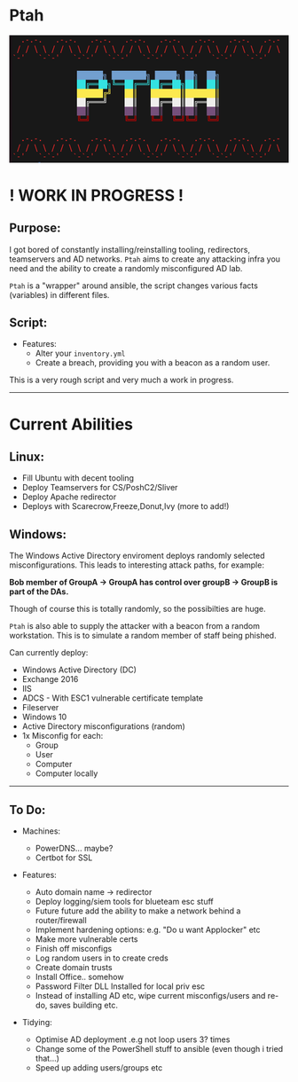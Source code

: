 # Ptah
<p align="center" title="Hi">  <img src="images/logo.png" /> </p>

# ! WORK IN PROGRESS !
## Purpose:
I got bored of constantly installing/reinstalling tooling, redirectors, teamservers and AD networks. `Ptah` aims to create any attacking infra you need and the ability to create a randomly misconfigured AD lab.

`Ptah` is a "wrapper" around ansible, the script changes various facts (variables) in different files.

## Script:
- Features:
    - Alter your `inventory.yml`
    - Create a breach, providing you with a beacon as a random user.

This is a very rough script and very much a work in progress.

---
# Current Abilities
## Linux:
- Fill Ubuntu with decent tooling
- Deploy Teamservers for CS/PoshC2/Sliver
- Deploy Apache redirector
- Deploys with Scarecrow,Freeze,Donut,Ivy (more to add!)

## Windows:
The Windows Active Directory enviroment deploys randomly selected misconfigurations. This leads to interesting attack paths, for example:

**Bob member of GroupA -> GroupA has control over groupB -> GroupB is part of the DAs.**

Though of course this is totally randomly, so the possibilties are huge.

`Ptah` is also able to supply the attacker with a beacon from a random workstation. This is to simulate a random member of staff being phished.

Can currently deploy:
- Windows Active Directory (DC)
- Exchange 2016
- IIS
- ADCS - With ESC1 vulnerable certificate template
- Fileserver
- Windows 10 
- Active Directory misconfigurations (random)
- 1x Misconfig for each:
    - Group
    - User
    - Computer
    - Computer locally

---
## To Do:
- Machines:
    - PowerDNS... maybe?
    - Certbot for SSL
- Features:
    - Auto domain name -> redirector
    - Deploy logging/siem tools for blueteam esc stuff
    - Future future add the ability to make a network behind a router/firewall
    - Implement hardening options: e.g. "Do u want Applocker" etc
    - Make more vulnerable certs
    - Finish off misconfigs
    - Log random users in to create creds
    - Create domain trusts
    - Install Office.. somehow
    - Password Filter DLL Installed for local priv esc
    - Instead of installing AD etc, wipe current misconfigs/users and re-do, saves building etc.

- Tidying:
    - Optimise AD deployment .e.g not loop users 3? times
    - Change some of the PowerShell stuff to ansible (even though i tried that...)
    - Speed up adding users/groups etc







